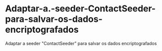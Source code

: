 # Adaptar-a.-seeder-ContactSeeder-para-salvar-os-dados-encriptografados
Adaptar a seeder "ContactSeeder" para salvar os dados encriptografados
